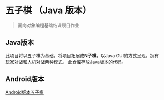 # 五子棋 （Java 版本）
> 面向对象编程基础结课项目作业
 
## Java版本
此项目将以五子棋为基础，将项目拓展成**N子棋**，以Java GUI的方式呈现，拥有玩家对战和人机对战两种模式。
此仓库存放Java版本的代码。

## Android版本
[Android版本五子棋](https://github.com/tzq0301/Wuziqi_Android)
